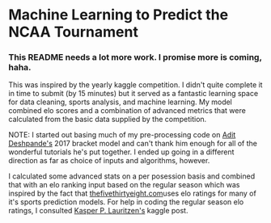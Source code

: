# Machine Learning to Predict the NCAA Tournament

### This README needs a lot more work. I promise more is coming, haha.

This was inspired by the yearly kaggle competition. I didn't quite complete it in time to submit (by 15 minutes) but it served as a fantastic learning space for data cleaning, sports analysis, and machine learning. My model combined elo scores and a combination of advanced metrics that were calculated from the basic data supplied by the competition.

NOTE: I started out basing much of my pre-processing code on  [Adit Deshpande's](https://adeshpande3.github.io/adeshpande3.github.io/Applying-Machine-Learning-to-March-Madness) 2017 bracket model and can't thank him enough for all of the wonderful tutorials he's put together. I ended up going in a different direction as far as choice of inputs and algorithms, however.

I calculated some advanced stats on a per posession basis and combined that with an elo ranking input based on the regular season which was inspired by the fact that [thefivethirtyeight.com](https://fivethirtyeight.com/sports/)uses elo ratings for many of it's sports prediction models. For help in coding the regular season elo ratings, I consulted [Kasper P. Lauritzen's](https://www.kaggle.com/kplauritzen/elo-ratings-in-python) kaggle post.


